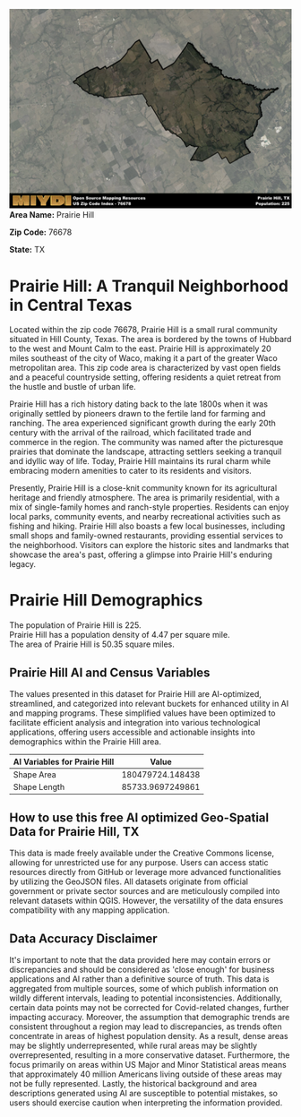 ![Image Alt Text](../_images/76678.png)
**Area Name:** Prairie Hill

**Zip Code:** 76678

**State:** TX


# Prairie Hill: A Tranquil Neighborhood in Central Texas  
Located within the zip code 76678, Prairie Hill is a small rural community situated in Hill County, Texas. The area is bordered by the towns of Hubbard to the west and Mount Calm to the east. Prairie Hill is approximately 20 miles southeast of the city of Waco, making it a part of the greater Waco metropolitan area. This zip code area is characterized by vast open fields and a peaceful countryside setting, offering residents a quiet retreat from the hustle and bustle of urban life.

Prairie Hill has a rich history dating back to the late 1800s when it was originally settled by pioneers drawn to the fertile land for farming and ranching. The area experienced significant growth during the early 20th century with the arrival of the railroad, which facilitated trade and commerce in the region. The community was named after the picturesque prairies that dominate the landscape, attracting settlers seeking a tranquil and idyllic way of life. Today, Prairie Hill maintains its rural charm while embracing modern amenities to cater to its residents and visitors.

Presently, Prairie Hill is a close-knit community known for its agricultural heritage and friendly atmosphere. The area is primarily residential, with a mix of single-family homes and ranch-style properties. Residents can enjoy local parks, community events, and nearby recreational activities such as fishing and hiking. Prairie Hill also boasts a few local businesses, including small shops and family-owned restaurants, providing essential services to the neighborhood. Visitors can explore the historic sites and landmarks that showcase the area's past, offering a glimpse into Prairie Hill's enduring legacy.

# Prairie Hill Demographics

The population of Prairie Hill is 225.  
Prairie Hill has a population density of 4.47 per square mile.  
The area of Prairie Hill is 50.35 square miles.  

## Prairie Hill AI and Census Variables

The values presented in this dataset for Prairie Hill are AI-optimized, streamlined, and categorized into relevant buckets for enhanced utility in AI and mapping programs. These simplified values have been optimized to facilitate efficient analysis and integration into various technological applications, offering users accessible and actionable insights into demographics within the Prairie Hill area.

| AI Variables for Prairie Hill | Value |
|-------------|-------|
| Shape Area | 180479724.148438 |
| Shape Length | 85733.9697249861 |

## How to use this free AI optimized Geo-Spatial Data for Prairie Hill, TX

This data is made freely available under the Creative Commons license, allowing for unrestricted use for any purpose. Users can access static resources directly from GitHub or leverage more advanced functionalities by utilizing the GeoJSON files. All datasets originate from official government or private sector sources and are meticulously compiled into relevant datasets within QGIS. However, the versatility of the data ensures compatibility with any mapping application.

## Data Accuracy Disclaimer
It's important to note that the data provided here may contain errors or discrepancies and should be considered as 'close enough' for business applications and AI rather than a definitive source of truth. This data is aggregated from multiple sources, some of which publish information on wildly different intervals, leading to potential inconsistencies. Additionally, certain data points may not be corrected for Covid-related changes, further impacting accuracy. Moreover, the assumption that demographic trends are consistent throughout a region may lead to discrepancies, as trends often concentrate in areas of highest population density. As a result, dense areas may be slightly underrepresented, while rural areas may be slightly overrepresented, resulting in a more conservative dataset. Furthermore, the focus primarily on areas within US Major and Minor Statistical areas means that approximately 40 million Americans living outside of these areas may not be fully represented. Lastly, the historical background and area descriptions generated using AI are susceptible to potential mistakes, so users should exercise caution when interpreting the information provided.
